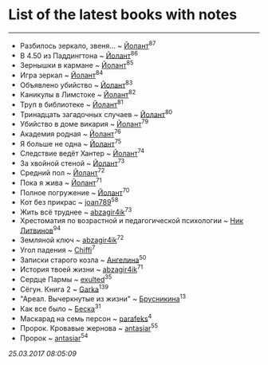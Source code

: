 # List of the latest books with notes
---

* Разбилось зеркало, звеня... ~ [Йолант](users/104/104690883692185089260-google)<sup>87</sup>
* В 4.50 из Паддингтона ~ [Йолант](users/104/104690883692185089260-google)<sup>86</sup>
* Зернышки в кармане ~ [Йолант](users/104/104690883692185089260-google)<sup>85</sup>
* Игра зеркал ~ [Йолант](users/104/104690883692185089260-google)<sup>84</sup>
* Объявлено убийство ~ [Йолант](users/104/104690883692185089260-google)<sup>83</sup>
* Каникулы в Лимстоке ~ [Йолант](users/104/104690883692185089260-google)<sup>82</sup>
* Труп в библиотеке ~ [Йолант](users/104/104690883692185089260-google)<sup>81</sup>
* Тринадцать загадочных случаев ~ [Йолант](users/104/104690883692185089260-google)<sup>80</sup>
* Убийство в доме викария ~ [Йолант](users/104/104690883692185089260-google)<sup>79</sup>
* Академия родная ~ [Йолант](users/104/104690883692185089260-google)<sup>76</sup>
* Я больше не одна ~ [Йолант](users/104/104690883692185089260-google)<sup>75</sup>
* Следствие ведёт Хантер ~ [Йолант](users/104/104690883692185089260-google)<sup>74</sup>
* За хвойной стеной ~ [Йолант](users/104/104690883692185089260-google)<sup>73</sup>
* Средний пол ~ [Йолант](users/104/104690883692185089260-google)<sup>72</sup>
* Пока я жива ~ [Йолант](users/104/104690883692185089260-google)<sup>71</sup>
* Полное погружение ~ [Йолант](users/104/104690883692185089260-google)<sup>70</sup>
* Кот без прикрас ~ [joan789](users/240/2401650-vkontakte)<sup>58</sup>
* Жить всё труднее ~ [abzagir4ik](users/362/3621623-vkontakte)<sup>73</sup>
* Хрестоматия по возрастной и педагогической психологии ~ [Ник Литвинов](users/241/241974816-vkontakte)<sup>94</sup>
* Земляной ключ ~ [abzagir4ik](users/362/3621623-vkontakte)<sup>72</sup>
* Угол падения ~ [Chiffi](users/105/105831994080785626680-google)<sup>7</sup>
* Записки старого козла ~ [Ангелина](users/837/83788782-vkontakte)<sup>50</sup>
* История твоей жизни ~ [abzagir4ik](users/362/3621623-vkontakte)<sup>71</sup>
* Сердце Пармы ~ [exulted](users/100/100599204551896265722-google)<sup>35</sup>
* Сёгун. Книга 2 ~ [Garka](users/115/115753719718250012620-google)<sup>139</sup>
* "Ареал. Вычеркнутые из жизни" ~ [Брусникина](users/374/374307269-vkontakte)<sup>13</sup>
* Как все было ~ [Беска](users/157/1577468-vkontakte)<sup>31</sup>
* Маскарад на семь персон ~ [parafeks](users/163/16366623-vkontakte)<sup>4</sup>
* Пророк. Кровавые жернова ~ [antasiar](users/688/68827372-vkontakte)<sup>55</sup>
* Пророк ~ [antasiar](users/688/68827372-vkontakte)<sup>54</sup>


_25.03.2017 08:05:09_
